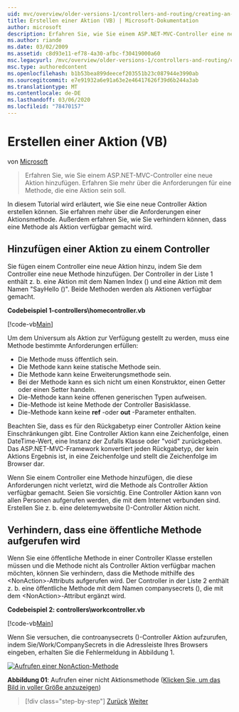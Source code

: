 ```yaml
---
uid: mvc/overview/older-versions-1/controllers-and-routing/creating-an-action-vb
title: Erstellen einer Aktion (VB) | Microsoft-Dokumentation
author: microsoft
description: Erfahren Sie, wie Sie einem ASP.NET-MVC-Controller eine neue Aktion hinzufügen. Erfahren Sie mehr über die Anforderungen für eine Methode, die eine Aktion sein soll.
ms.author: riande
ms.date: 03/02/2009
ms.assetid: c8d93e11-ef78-4a30-afbc-f30419000a60
msc.legacyurl: /mvc/overview/older-versions-1/controllers-and-routing/creating-an-action-vb
msc.type: authoredcontent
ms.openlocfilehash: b1b53bea899deecef203551b23c087944e3990ab
ms.sourcegitcommit: e7e91932a6e91a63e2e46417626f39d6b244a3ab
ms.translationtype: MT
ms.contentlocale: de-DE
ms.lasthandoff: 03/06/2020
ms.locfileid: "78470157"
---
```

# <a name="creating-an-action-vb"></a>Erstellen einer Aktion (VB)

von [Microsoft](https://github.com/microsoft)

> Erfahren Sie, wie Sie einem ASP.NET-MVC-Controller eine neue Aktion hinzufügen. Erfahren Sie mehr über die Anforderungen für eine Methode, die eine Aktion sein soll.

In diesem Tutorial wird erläutert, wie Sie eine neue Controller Aktion erstellen können. Sie erfahren mehr über die Anforderungen einer Aktionsmethode. Außerdem erfahren Sie, wie Sie verhindern können, dass eine Methode als Aktion verfügbar gemacht wird.

## <a name="adding-an-action-to-a-controller"></a>Hinzufügen einer Aktion zu einem Controller

Sie fügen einem Controller eine neue Aktion hinzu, indem Sie dem Controller eine neue Methode hinzufügen. Der Controller in der Liste 1 enthält z. b. eine Aktion mit dem Namen Index () und eine Aktion mit dem Namen "SayHello ()". Beide Methoden werden als Aktionen verfügbar gemacht.

**Codebeispiel 1-controllers\homecontroller.vb**

[!code-vb[Main](creating-an-action-vb/samples/sample1.vb)]

Um dem Universum als Aktion zur Verfügung gestellt zu werden, muss eine Methode bestimmte Anforderungen erfüllen:

- Die Methode muss öffentlich sein.
- Die Methode kann keine statische Methode sein.
- Die Methode kann keine Erweiterungsmethode sein.
- Bei der Methode kann es sich nicht um einen Konstruktor, einen Getter oder einen Setter handeln.
- Die-Methode kann keine offenen generischen Typen aufweisen.
- Die-Methode ist keine Methode der Controller Basisklasse.
- Die-Methode kann keine **ref** -oder **out** -Parameter enthalten.

Beachten Sie, dass es für den Rückgabetyp einer Controller Aktion keine Einschränkungen gibt. Eine Controller Aktion kann eine Zeichenfolge, einen DateTime-Wert, eine Instanz der Zufalls Klasse oder "void" zurückgeben. Das ASP.NET-MVC-Framework konvertiert jeden Rückgabetyp, der kein Aktions Ergebnis ist, in eine Zeichenfolge und stellt die Zeichenfolge im Browser dar.

Wenn Sie einem Controller eine Methode hinzufügen, die diese Anforderungen nicht verletzt, wird die Methode als Controller Aktion verfügbar gemacht. Seien Sie vorsichtig. Eine Controller Aktion kann von allen Personen aufgerufen werden, die mit dem Internet verbunden sind. Erstellen Sie z. b. eine deletemywebsite ()-Controller Aktion nicht.

## <a name="preventing-a-public-method-from-being-invoked"></a>Verhindern, dass eine öffentliche Methode aufgerufen wird

Wenn Sie eine öffentliche Methode in einer Controller Klasse erstellen müssen und die Methode nicht als Controller Aktion verfügbar machen möchten, können Sie verhindern, dass die Methode mithilfe des &lt;NonAction&gt;-Attributs aufgerufen wird. Der Controller in der Liste 2 enthält z. b. eine öffentliche Methode mit dem Namen companysecrets (), die mit dem &lt;NonAction&gt;-Attribut ergänzt wird.

**Codebeispiel 2: controllers\workcontroller.vb**

[!code-vb[Main](creating-an-action-vb/samples/sample2.vb)]

Wenn Sie versuchen, die controanysecrets ()-Controller Aktion aufzurufen, indem Sie/Work/CompanySecrets in die Adressleiste Ihres Browsers eingeben, erhalten Sie die Fehlermeldung in Abbildung 1.

[![Aufrufen einer NonAction-Methode](creating-an-action-vb/_static/image1.jpg)](creating-an-action-vb/_static/image1.png)

**Abbildung 01**: Aufrufen einer nicht Aktionsmethode ([Klicken Sie, um das Bild in voller Größe anzuzeigen](creating-an-action-vb/_static/image2.png))

> [!div class="step-by-step"]
> [Zurück](creating-a-controller-vb.md)
> [Weiter](aspnet-mvc-controllers-overview-cs.md)
